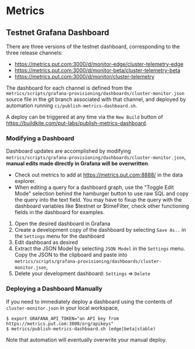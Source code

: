 # Metrics

## Testnet Grafana Dashboard

There are three versions of the testnet dashboard, corresponding to the three
release channels:
* https://metrics.put.com:3000/d/monitor-edge/cluster-telemetry-edge
* https://metrics.put.com:3000/d/monitor-beta/cluster-telemetry-beta
* https://metrics.put.com:3000/d/monitor/cluster-telemetry

The dashboard for each channel is defined from the
`metrics/scripts/grafana-provisioning/dashboards/cluster-monitor.json` source
file in the git branch associated with that channel, and deployed by automation
running `ci/publish-metrics-dashboard.sh`.

A deploy can be triggered at any time via the `New Build` button of
https://buildkite.com/put-labs/publish-metrics-dashboard.

### Modifying a Dashboard

Dashboard updates are accomplished by modifying
`metrics/scripts/grafana-provisioning/dashboards/cluster-monitor.json`,
**manual edits made directly in Grafana will be overwritten**.

* Check out metrics to add at https://metrics.put.com:8888/ in the data explorer.
* When editing a query for a dashboard graph, use the "Toggle Edit Mode" selection
  behind the hamburger button to use raw SQL and copy the query into the text field.
  You may have to fixup the query with the dashboard variables like $testnet or $timeFilter,
  check other functioning fields in the dashboard for examples.

1. Open the desired dashboard in Grafana
2. Create a development copy of the dashboard by selecting `Save As..` in the
   `Settings` menu for the dashboard
3. Edit dashboard as desired
4. Extract the JSON Model by selecting `JSON Model` in the `Settings` menu.  Copy the JSON to the clipboard
    and paste into `metrics/scripts/grafana-provisioning/dashboards/cluster-monitor.json`,
5. Delete your development dashboard: `Settings` => `Delete`

### Deploying a Dashboard Manually

If you need to immediately deploy a dashboard using the contents of
`cluster-monitor.json` in your local workspace,
```
$ export GRAFANA_API_TOKEN="an API key from https://metrics.put.com:3000/org/apikeys"
$ metrics/publish-metrics-dashboard.sh (edge|beta|stable)
```
Note that automation will eventually overwrite your manual deploy.
